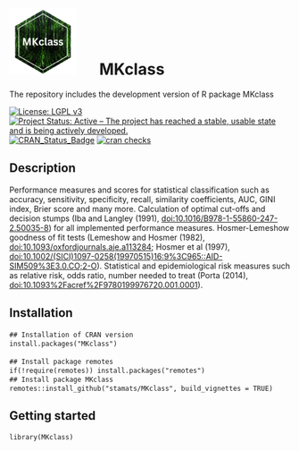 # <img src="https://github.com/stamats/MKclass/raw/master/hex-MKclass.png" alt="MKclass" width="120"/> &emsp; MKclass
The repository includes the development version of R package MKclass

[![License: LGPL v3](https://img.shields.io/badge/License-LGPL%20v3-blue.svg)](https://www.gnu.org/licenses/lgpl-3.0)
[![Project Status: Active – The project has reached a stable, usable state and is being actively developed.](https://www.repostatus.org/badges/latest/active.svg)](https://www.repostatus.org/#active)
[![CRAN_Status_Badge](http://www.r-pkg.org/badges/version/MKclass)](http://cran.r-project.org/package=MKclass)
[![cran checks](https://cranchecks.info/badges/summary/MKclass)](https://cran.r-project.org/web/checks/check_results_MKclass.html)


## Description
Performance measures and scores for statistical classification such as accuracy, 
sensitivity, specificity, recall, similarity coefficients, AUC, GINI index, 
Brier score and many more. Calculation of optimal cut-offs and decision stumps 
(Iba and Langley (1991), <doi:10.1016/B978-1-55860-247-2.50035-8>) for all 
implemented performance measures. Hosmer-Lemeshow goodness of fit tests 
(Lemeshow and Hosmer (1982), <doi:10.1093/oxfordjournals.aje.a113284>; 
Hosmer et al (1997), <doi:10.1002/(SICI)1097-0258(19970515)16:9%3C965::AID-SIM509%3E3.0.CO;2-O>). 
Statistical and epidemiological risk measures such as relative risk, odds ratio, 
number needed to treat (Porta (2014), <doi:10.1093%2Facref%2F9780199976720.001.0001>).


## Installation

```{r, eval = FALSE}
## Installation of CRAN version
install.packages("MKclass")

## Install package remotes
if(!require(remotes)) install.packages("remotes")
## Install package MKclass
remotes::install_github("stamats/MKclass", build_vignettes = TRUE)
```

## Getting started

```{r}
library(MKclass)
```
